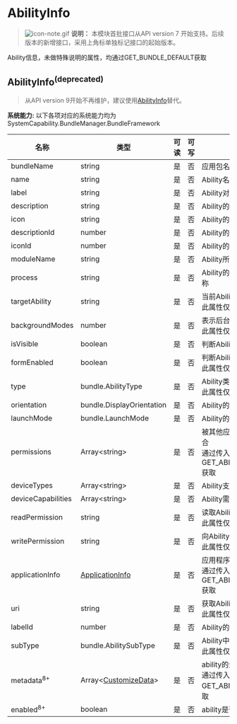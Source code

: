 # AbilityInfo

> ![icon-note.gif](public_sys-resources/icon-note.gif) **说明：**
> 本模块首批接口从API version 7 开始支持。后续版本的新增接口，采用上角标单独标记接口的起始版本。



Ability信息，未做特殊说明的属性，均通过GET_BUNDLE_DEFAULT获取

## AbilityInfo<sup>(deprecated)<sup>

> 从API version 9开始不再维护，建议使用[AbilityInfo](js-apis-bundleManager-abilityInfo.md)替代。

 **系统能力:** 以下各项对应的系统能力均为SystemCapability.BundleManager.BundleFramework

| 名称                  | 类型                                                     | 可读 | 可写 | 说明                                                         |
| --------------------- | -------------------------------------------------------- | ---- | ---- | ------------------------------------------------------------ |
| bundleName            | string                                                   | 是   | 否   | 应用包名                                                     |
| name                  | string                                                   | 是   | 否   | Ability名称                                                  |
| label                 | string                                                   | 是   | 否   | Ability对用户显示的名称                                      |
| description           | string                                                   | 是   | 否   | Ability的描述                                                |
| icon                  | string                                                   | 是   | 否   | Ability的图标资源文件索引                                    |
| descriptionId         | number                                                   | 是   | 否   | Ability的描述id                                              |
| iconId                | number                                                   | 是   | 否   | Ability的图标id                                              |
| moduleName            | string                                                   | 是   | 否   | Ability所属的HAP包的名称                                     |
| process               | string                                                   | 是   | 否   | Ability的进程，如果不设置，默认为包的名称                    |
| targetAbility         | string                                                   | 是   | 否   | 当前Ability重用的目标Ability<br />此属性仅可在FA模型下使用   |
| backgroundModes       | number                                                   | 是   | 否   | 表示后台服务的类型<br />此属性仅可在FA模型下使用             |
| isVisible             | boolean                                                  | 是   | 否   | 判断Ability是否可以被其他应用调用                            |
| formEnabled           | boolean                                                  | 是   | 否   | 判断Ability是否提供卡片能力<br />此属性仅可在FA模型下使用    |
| type                  | bundle.AbilityType                                       | 是   | 否   | Ability类型<br />此属性仅可在FA模型下使用                    |
| orientation           | bundle.DisplayOrientation                                | 是   | 否   | Ability的显示模式                                            |
| launchMode            | bundle.LaunchMode                                        | 是   | 否   | Ability的启动模式                                            |
| permissions           | Array\<string>                                           | 是   | 否   | 被其他应用Ability调用时需要申请的权限集合<br />通过传入GET_ABILITY_INFO_WITH_PERMISSION获取 |
| deviceTypes           | Array\<string>                                           | 是   | 否   | Ability支持的设备类型                                        |
| deviceCapabilities    | Array\<string>                                           | 是   | 否   | Ability需要的设备能力                                        |
| readPermission        | string                                                   | 是   | 否   | 读取Ability数据所需的权限<br />此属性仅可在FA模型下使用      |
| writePermission       | string                                                   | 是   | 否   | 向Ability写数据所需的权限<br />此属性仅可在FA模型下使用      |
| applicationInfo       | [ApplicationInfo](js-apis-bundle-ApplicationInfo.md)     | 是   | 否   | 应用程序的配置信息<br />通过传入GET_ABILITY_INFO_WITH_APPLICATION获取 |
| uri                   | string                                                   | 是   | 否   | 获取Ability的统一资源标识符（URI）<br />此属性仅可在FA模型下使用 |
| labelId               | number                                                   | 是   | 否   | Ability的标签id                                              |
| subType               | bundle.AbilitySubType                                    | 是   | 否   | Ability中枚举使用的模板的子类型<br />此属性仅可在FA模型下使用 |
| metadata<sup>8+</sup> | Array\<[CustomizeData](js-apis-bundle-CustomizeData.md)> | 是   | 否   | ability的元信息<br />通过传入GET_ABILITY_INFO_WITH_METADATA获取 |
| enabled<sup>8+</sup>  | boolean                                                  | 是   | 否   | ability是否可用                                              |